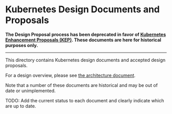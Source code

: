 # Kubernetes Design Documents and Proposals

**The Design Proposal process has been deprecated in favor of [Kubernetes Enhancement Proposals (KEP)][keps]. These documents are here for historical purposes only.**

---

This directory contains Kubernetes design documents and accepted design proposals. 

For a design overview, please see [the architecture document](architecture/architecture.md).

Note that a number of these documents are historical and may be out of date or unimplemented. 

TODO: Add the current status to each document and clearly indicate which are up to date.


[keps]: http://git.k8s.io/enhancements/keps/0001a-meta-kep-implementation.md#meta-kep-implementation
